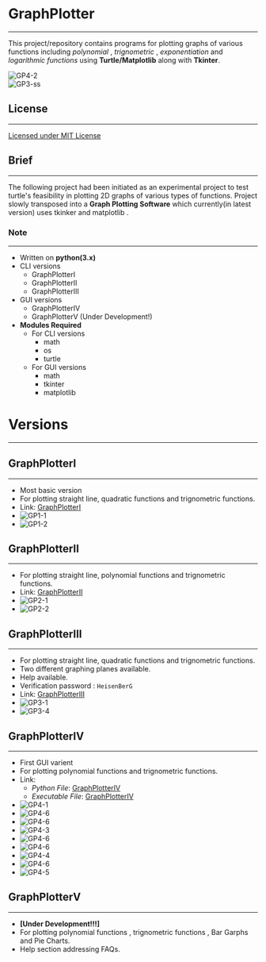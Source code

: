 # GraphPlotter
---

This project/repository contains programs for plotting graphs of various functions including *polynomial* , *trignometric* , *exponentiation* and *logarithmic functions* using **Turtle/Matplotlib** along with **Tkinter**.   


![GP4-2](https://github.com/EccentricX/GraphPlotter/blob/master/images/gp4-g3.png)  
![GP3-ss](https://github.com/EccentricX/GraphPlotter/blob/master/images/gp3-ss.png)

## License
---

  [Licensed  under MIT License](https://github.com/YasirAhmad-EccentriX/GraphPlotter/blob/master/LICENSE)
  

## Brief
---

The following project had been initiated as an experimental project to test turtle's feasibility in plotting 2D graphs of various types of functions.
Project slowly transposed into a **Graph Plotting Software** which currently(in latest version) uses tkinker and matplotlib .


### Note 
---


 * Written on **python(3.x)**
 * CLI versions
   * GraphPlotterI
   * GraphPlotterII
   * GraphPlotterIII
 * GUI versions
   * GraphPlotterIV
   * GraphPlotterV (Under Development!)
 * **Modules Required**
   * For CLI versions
     * math
     * os
     * turtle
   * For GUI versions
     * math
     * tkinter
     * matplotlib


# Versions 
---

## GraphPlotterI
---
  * Most basic version
  * For plotting straight line, quadratic functions and trignometric functions.
  * Link: [GraphPlotterI](https://github.com/EccentricX/GraphPlotter/blob/master/GraphPlotter1.0.py)  
  * ![GP1-1](https://github.com/EccentricX/GraphPlotter/blob/master/images/gp1-console.png)  
  * ![GP1-2](https://github.com/EccentricX/GraphPlotter/blob/master/images/gp1-ss.png)


## GraphPlotterII 
---
  * For plotting straight line, polynomial functions and trignometric functions.
  * Link: [GraphPlotterII](https://github.com/EccentricX/GraphPlotter/blob/master/GraphPlotter2.0.py)  
  * ![GP2-1](https://github.com/EccentricX/GraphPlotter/blob/master/images/gp2-console.png)  
  * ![GP2-2](https://github.com/EccentricX/GraphPlotter/blob/master/images/gp1-ss.png)


## GraphPlotterIII 
---
  * For plotting straight line, quadratic functions and trignometric functions.
  * Two different graphing planes available.
  * Help available.
  * Verification password : `HeisenBerG`
  * Link: [GraphPlotterIII](https://github.com/EccentricX/GraphPlotter/blob/master/GraphPlotter3.0.py) 
  * ![GP3-1](https://github.com/EccentricX/GraphPlotter/blob/master/images/gp3-console.png)  
  * ![GP3-4](https://github.com/EccentricX/GraphPlotter/blob/master/images/gp3-ss.png)


## GraphPlotterIV 
---
  * First GUI varient
  * For plotting polynomial functions and trignometric functions.
  * Link:
    * *Python File*: [GraphPlotterIV](https://github.com/EccentricX/GraphPlotter/blob/master/GraphPlotter4.0(GP-IV).py)
    * *Executable File*: [GraphPlotterIV](https://drive.google.com/file/d/19lc6ELbS0LspHPiy3AOeNnw40f1fcKqT/view) 
  * ![GP4-1](https://github.com/EccentricX/GraphPlotter/blob/master/images/gp4-1.png)  
  * ![GP4-6](https://github.com/EccentricX/GraphPlotter/blob/master/images/gp4-p1.png)   
  * ![GP4-6](https://github.com/EccentricX/GraphPlotter/blob/master/images/gp4-p2.png)   
  * ![GP4-3](https://github.com/EccentricX/GraphPlotter/blob/master/images/gp4-g1.png) 
  * ![GP4-6](https://github.com/EccentricX/GraphPlotter/blob/master/images/gp4-t1.png)  
  * ![GP4-6](https://github.com/EccentricX/GraphPlotter/blob/master/images/gp4-t2.png)  
  * ![GP4-4](https://github.com/EccentricX/GraphPlotter/blob/master/images/gp4-g2.png)  
  * ![GP4-6](https://github.com/EccentricX/GraphPlotter/blob/master/images/gp4-t3.png)  
  * ![GP4-5](https://github.com/EccentricX/GraphPlotter/blob/master/images/gp4-g3.png)   


## GraphPlotterV 
---
  *  **[Under Development!!!]**
  *  For plotting polynomial functions , trignometric functions , Bar Garphs and Pie Charts.
  *  Help section addressing FAQs.
  
